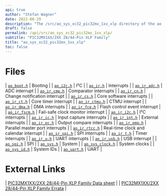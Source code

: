 ```yaml
---
api: true
author: "Stefan Wagner"
date: 2022-08-29
description: "The /src/ao_sys_xc32_pic32mx_1xx_xlp directory of the ao real-time operating system."
draft: false
permalink: /api/src/ao_sys_xc32_pic32mx_1xx_xlp/ 
subtitle: "PIC32MX1XX/2XX 28/44-Pin XLP Family"
title: "ao_sys_xc32_pic32mx_1xx_xlp"
toc: false
---
```


# Files

| [`ao_boot.h`](ao_boot.h.md) | Booting |
| [`ao_i2c.h`](ao_i2c.h.md) | I²C |
| [`ao_ir.h`](ao_ir.h.md) | Interrupts |
| [`ao_ir_adc.h`](ao_ir_adc.h.md) | ADC interrupt |
| [`ao_ir_cmp.h`](ao_ir_cmp.h.md) | Comparator interrupts |
| [`ao_ir_cn.h`](ao_ir_cn.h.md) | Change notification interrupt |
| [`ao_ir_cs.h`](ao_ir_cs.h.md) | Core software interrupts |
| [`ao_ir_ct.h`](ao_ir_ct.h.md) | Core timer interrupt |
| [`ao_ir_ctmu.h`](ao_ir_ctmu.h.md) | CTMU interrupt |
| [`ao_ir_dma.h`](ao_ir_dma.h.md) | DMA interrupts |
| [`ao_ir_fce.h`](ao_ir_fce.h.md) | Flash control event interrupt |
| [`ao_ir_fscm.h`](ao_ir_fscm.h.md) | Fail-safe clock monitor interrupt |
| [`ao_ir_i2c.h`](ao_ir_i2c.h.md) | I²C interrupts |
| [`ao_ir_ic.h`](ao_ir_ic.h.md) | Input capture interrupts |
| [`ao_ir_int.h`](ao_ir_int.h.md) | External interrupts |
| [`ao_ir_oc.h`](ao_ir_oc.h.md) | Output compare interrupts |
| [`ao_ir_pmp.h`](ao_ir_pmp.h.md) | Parallel master port interrupts |
| [`ao_ir_rtcc.h`](ao_ir_rtcc.h.md) | Real-time clock and calendar interrupt |
| [`ao_ir_spi.h`](ao_ir_spi.h.md) | SPI interrupts |
| [`ao_ir_t.h`](ao_ir_t.h.md) | Timer interrupts |
| [`ao_ir_u.h`](ao_ir_u.h.md) | UART interrupts |
| [`ao_ir_usb.h`](ao_ir_usb.h.md) | USB interrupt |
| [`ao_spi.h`](ao_spi.h.md) | SPI |
| [`ao_sys.h`](ao_sys.h.md) | System |
| [`ao_sys_clock.h`](ao_sys_clock.h.md) | System clocks |
| [`ao_sys_id.h`](ao_sys_id.h.md) | System IDs |
| [`ao_uart.h`](ao_uart.h.md) | UART |

# External Links

| [PIC32MX1XX/2XX 28/44-Pin XLP Family Data sheet](https://microchip.com/DS60001404) |
| [PIC32MX1XX/2XX 28/44-Pin XLP Family Errata](https://microchip.com/DS80000739) |
